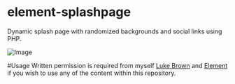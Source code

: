 element-splashpage
==================

Dynamic splash page with randomized backgrounds and social links using PHP.

![Image](http://root-image.luke.sx/a3fd.png)


#Usage
Written permission is required from myself [Luke Brown](mailto:me@luke.sx) and [Element](mailto:cam@elmnts.co) if you wish to use any of the content within this repository.